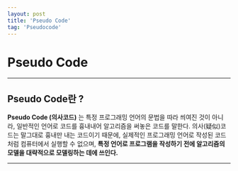 ```yaml
---
layout: post
title: 'Pseudo Code'
tag: 'Pseudocode'
---
```


# Pseudo Code

--------------------------------------------------------------------------------

## Pseudo Code란 ?  

**Pseudo Code (의사코드)** 는 특정 프로그래밍 언어의 문법을 따라 씌여진 것이 아니라, 일반적인 언어로 코드를 흉내내어 알고리즘을 써놓은 코드를 말한다. 의사(疑似)코드는 말그대로 흉내만 내는 코드이기 때문에, 실제적인 프로그래밍 언어로 작성된 코드처럼 컴퓨터에서 실행할 수 없으며, **특정 언어로 프로그램을 작성하기 전에 알고리즘의 모델을 대략적으로 모델링하는 데에 쓰인다.**

--------------------------------------------------------------------------------

